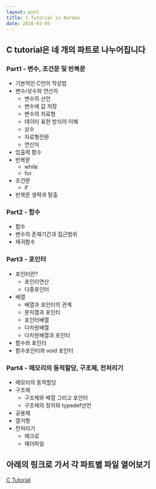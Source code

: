 ```yaml
---
layout: post
title: C Tutorial in Korean
date: 2016-03-05
---
```


## C tutorial은 네 개의 파트로 나누어집니다

### Part1 - 변수, 조건문 및 반복문

- 기본적인 C언어 작성법
- 변수/상수와 연산자
	- 변수의 선언
	- 변수에 값 저장
	- 변수의 자료형
	- 데이터 표현 방식의 이해
	- 상수
	- 자료형전환
	- 연산자
- 입출력 함수
- 반복문
	- while
	- for
- 조건문
	- if
- 반복문 생략과 탈출


### Part2 - 함수

- 함수
- 변수의 존재기간과 접근범위
- 재귀함수

### Part3 - 포인터
- 포인터란?
	- 포인터연산 
	- 다중포인터
- 배열	
	- 배열과 포인터의 관계
	- 문자열과 포인터
	- 포인터배열
	- 다차원배열
	- 다차원배열과 포인터
- 함수와 포인터
- 함수포인터와 void 포인터

### Part4 - 메모리의 동적할당, 구조체, 전처리기
- 메모리의 동적할당
- 구조체
 	- 구조체와 배열 그리고 포인터
	- 구조체의 정의와 typedef선언
- 공용체
- 열거형
- 전처리기
	- 매크로
	- 헤더파일


## 아래의 링크로 가서 각 파트별 파일 열어보기


[C Tutorial](http://github.com/Suhee05/C_Tutorial)


